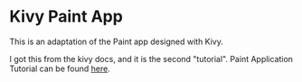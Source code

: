 # Kivy Paint App

This is an adaptation of the Paint app designed with Kivy.

I got this from the kivy docs, and it is the second "tutorial". Paint Application Tutorial can be found [here](https://kivy.org/doc/stable/tutorials/firstwidget.html).
